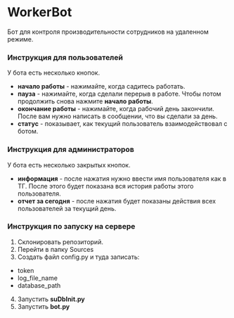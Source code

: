 # WorkerBot

Бот для контроля производительности сотрудников на удаленном режиме.

### Инструкция для пользователей

У бота есть несколько кнопок.

* **начало работы** - нажимайте, когда садитесь работать.
* **пауза** - нажимайте, когда сделали перерыв в работе. Чтобы потом продолжить снова нажмите **начало работы**.
* **окончание работы** - нажимайте, когда рабочий день закончили. После вам нужно написать в сообщении, что вы сделали за день.
* **статус** - показывает, как текущий пользователь взаимодействовал с ботом.

### Инструкция для администраторов

У бота есть несколько закрытых кнопок.

* **информация** - после нажатия нужно ввести имя пользователя как в ТГ. После этого будет показана вся история работы этого пользователя.
* **отчет за сегодня** - после нажатия будет показаны действия всех пользователей за текущий день.

### Инструкция по запуску на сервере

1. Склонировать репозиторий.
2. Перейти в папку Sources
3. Создать файл config.py и туда записать:

* token
* log_file_name
* database_path

4. Запустить **suDbInit.py**
5. Запустить **bot.py**
